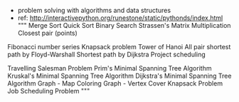 - problem solving with algorithms and data structures
- ref: http://interactivepython.org/runestone/static/pythonds/index.html
"""
Merge Sort
Quick Sort
Binary Search
Strassen's Matrix Multiplication
Closest pair (points)

Fibonacci number series
Knapsack problem
Tower of Hanoi
All pair shortest path by Floyd-Warshall
Shortest path by Dijkstra
Project scheduling

Travelling Salesman Problem
Prim's Minimal Spanning Tree Algorithm
Kruskal's Minimal Spanning Tree Algorithm
Dijkstra's Minimal Spanning Tree Algorithm
Graph - Map Coloring
Graph - Vertex Cover
Knapsack Problem
Job Scheduling Problem
"""
